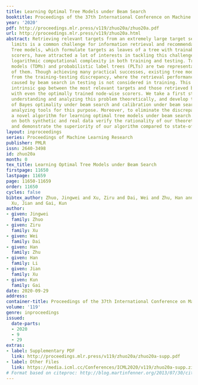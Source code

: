 ```yaml
---
title: Learning Optimal Tree Models under Beam Search
booktitle: Proceedings of the 37th International Conference on Machine Learning
year: '2020'
pdf: http://proceedings.mlr.press/v119/zhuo20a/zhuo20a.pdf
url: http://proceedings.mlr.press/v119/zhuo20a.html
abstract: Retrieving relevant targets from an extremely large target set under computational
  limits is a common challenge for information retrieval and recommendation systems.
  Tree models, which formulate targets as leaves of a tree with trainable node-wise
  scorers, have attracted a lot of interests in tackling this challenge due to their
  logarithmic computational complexity in both training and testing. Tree-based deep
  models (TDMs) and probabilistic label trees (PLTs) are two representative kinds
  of them. Though achieving many practical successes, existing tree models suffer
  from the training-testing discrepancy, where the retrieval performance deterioration
  caused by beam search in testing is not considered in training. This leads to an
  intrinsic gap between the most relevant targets and those retrieved by beam search
  with even the optimally trained node-wise scorers. We take a first step towards
  understanding and analyzing this problem theoretically, and develop the concept
  of Bayes optimality under beam search and calibration under beam search as general
  analyzing tools for this purpose. Moreover, to eliminate the discrepancy, we propose
  a novel algorithm for learning optimal tree models under beam search. Experiments
  on both synthetic and real data verify the rationality of our theoretical analysis
  and demonstrate the superiority of our algorithm compared to state-of-the-art methods.
layout: inproceedings
series: Proceedings of Machine Learning Research
publisher: PMLR
issn: 2640-3498
id: zhuo20a
month: 0
tex_title: Learning Optimal Tree Models under Beam Search
firstpage: 11650
lastpage: 11659
page: 11650-11659
order: 11650
cycles: false
bibtex_author: Zhuo, Jingwei and Xu, Ziru and Dai, Wei and Zhu, Han and Li, Han and
  Xu, Jian and Gai, Kun
author:
- given: Jingwei
  family: Zhuo
- given: Ziru
  family: Xu
- given: Wei
  family: Dai
- given: Han
  family: Zhu
- given: Han
  family: Li
- given: Jian
  family: Xu
- given: Kun
  family: Gai
date: 2020-09-29
address: 
container-title: Proceedings of the 37th International Conference on Machine Learning
volume: '119'
genre: inproceedings
issued:
  date-parts:
  - 2020
  - 9
  - 29
extras:
- label: Supplementary PDF
  link: http://proceedings.mlr.press/v119/zhuo20a/zhuo20a-supp.pdf
- label: Other Files
  link: https://media.icml.cc/Conferences/ICML2020/v119/zhuo20a-supp.zip
# Format based on citeproc: http://blog.martinfenner.org/2013/07/30/citeproc-yaml-for-bibliographies/
---
```

